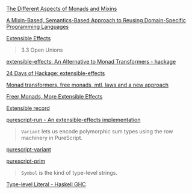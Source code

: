 [The Different Aspects of Monads and Mixins](http://ropas.snu.ac.kr/~bruno/papers/MixinAspects.pdf)

[A Mixin-Based, Semantics-Based Approach to Reusing Domain-Specific Programming Languages](http://extras.springer.com/2000/978-3-540-67660-7/papers/1850/18500179.pdf)

[Extensible Effects](http://okmij.org/ftp/Haskell/extensible/exteff.pdf)

> 3.3 Open Unions

[extensible-effects: An Alternative to Monad Transformers - hackage](http://hackage.haskell.org/package/extensible-effects)

[24 Days of Hackage: extensible-effects](https://ocharles.org.uk/posts/2013-12-04-24-days-of-hackage-extensible-effects.html)

[Monad transformers, free monads, mtl, laws and a new approach](https://ocharles.org.uk/blog/posts/2016-01-26-transformers-free-monads-mtl-laws.html)

[Freer Monads, More Extensible Effects](http://okmij.org/ftp/Haskell/extensible/more.pdf)

[Extensible record](https://wiki.haskell.org/Extensible_record)

[purescript-run - An extensible-effects implementation](https://github.com/natefaubion/purescript-run)

> `Variant` lets us encode polymorphic sum types using the row machinery in PureScript.

[purescript-variant](https://pursuit.purescript.org/packages/purescript-variant/5.0.0)

[purescript-prim](https://pursuit.purescript.org/builtins/docs/Prim#k:Symbol)

> `Symbol` is the kind of type-level strings. 

[Type-level Literal - Haskell GHC](https://downloads.haskell.org/~ghc/7.10.1/docs/html/users_guide/type-level-literals.html)

